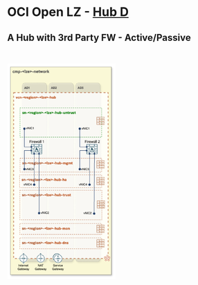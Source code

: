 # OCI Open LZ - [Hub D](#)
## A Hub with 3rd Party FW - Active/Passive

&nbsp;

<img src="images/hub_d_design.png" width="250" height="value">